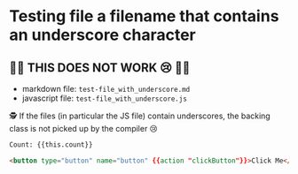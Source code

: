 # Testing file a filename that contains an underscore character

## 🚨🚨 THIS DOES NOT WORK 😢 🚨🚨

- markdown file: `test-file_with_underscore.md`
- javascript file: `test-file_with_underscore.js`

🕵️ If the files (in particular the JS file) contain underscores, the backing class is not picked up by the compiler 😢

```html
Count: {{this.count}}

<button type="button" name="button" {{action "clickButton"}}>Click Me</button>
```
